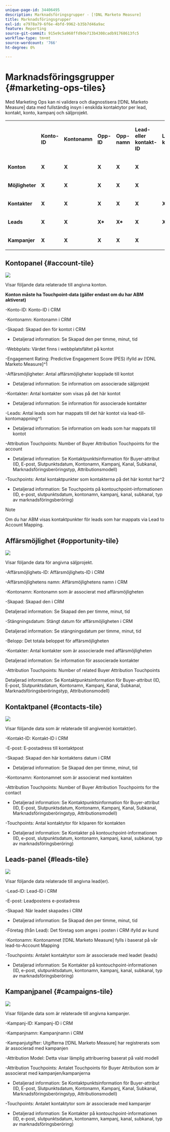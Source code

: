 ```yaml
---
unique-page-id: 34406495
description: Marknadsföringsgrupper - [!DNL Marketo Measure]
title: Marknadsföringsgrupper
exl-id: e7978a79-6f6e-4bfd-9962-b35b7d46a9ac
feature: Reporting
source-git-commit: 915e9c5a968ffd9de713b4308cadb91768613fc5
workflow-type: tm+mt
source-wordcount: '766'
ht-degree: 0%

---
```


# Marknadsföringsgrupper {#marketing-ops-tiles}

Med Marketing Ops kan ni validera och diagnostisera [!DNL Marketo Measure] data med fullständig insyn i enskilda kontaktytor per lead, kontakt, konto, kampanj och säljprojekt.

<table> 
 <colgroup> 
  <col> 
  <col> 
  <col> 
  <col> 
  <col> 
  <col> 
  <col> 
  <col> 
  <col> 
  <col> 
  <col> 
  <col> 
  <col> 
 </colgroup> 
 <tbody> 
  <tr> 
   <td><br></td> 
   <td><p><strong>Konto-ID</strong></p></td> 
   <td><p><strong>Kontonamn</strong></p></td> 
   <td><p><strong>Opp-ID</strong></p></td> 
   <td><p><strong>Opp-namn</strong></p></td> 
   <td><p><strong>Lead- eller kontakt-ID</strong></p></td> 
   <td><p><strong>Lead- eller kontaktmejl</strong></p></td> 
   <td><p><strong>Kampanj-ID</strong></p></td> 
   <td><p><strong>Opp Won</strong></p></td> 
   <td><p><strong>Skapat den</strong></p></td> 
   <td><p><strong>Opp stängningsdatum</strong></p></td> 
   <td><p><strong>Kontaktpunktsdatum</strong></p></td> 
   <td><p><strong>Attributionsmodell</strong></p></td> 
  </tr> 
  <tr> 
   <td><p><strong>Konton</strong></p></td> 
   <td><strong>X</strong></td> 
   <td><strong>X</strong></td> 
   <td><strong>X</strong></td> 
   <td><strong>X</strong></td> 
   <td><strong>X</strong></td> 
   <td><br></td> 
   <td><strong>X</strong></td> 
   <td><strong>X</strong></td> 
   <td><strong>X</strong></td> 
   <td><strong>X</strong></td> 
   <td><strong>X</strong></td> 
   <td><strong>X</strong></td> 
  </tr> 
  <tr> 
   <td><p><strong>Möjligheter</strong></p></td> 
   <td><strong>X</strong></td> 
   <td><strong>X</strong></td> 
   <td><strong>X</strong></td> 
   <td><strong>X</strong></td> 
   <td><strong>X</strong></td> 
   <td><br></td> 
   <td><strong>X</strong></td> 
   <td><strong>X</strong></td> 
   <td><strong>X</strong></td> 
   <td><strong>X</strong></td> 
   <td><strong>X</strong></td> 
   <td><strong>X</strong></td> 
  </tr> 
  <tr> 
   <td><p><strong>Kontakter</strong></p></td> 
   <td><strong>X</strong></td> 
   <td><strong>X</strong></td> 
   <td><strong>X</strong></td> 
   <td><strong>X</strong></td> 
   <td><strong>X</strong></td> 
   <td><strong>X</strong></td> 
   <td><strong>X</strong></td> 
   <td><strong>X</strong></td> 
   <td><strong>X</strong></td> 
   <td><strong>X</strong></td> 
   <td><strong>X</strong></td> 
   <td><strong>X</strong></td> 
  </tr> 
  <tr> 
   <td><p><strong>Leads</strong></p></td> 
   <td><strong>X</strong></td> 
   <td><strong>X</strong></td> 
   <td><strong>X*</strong></td> 
   <td><strong>X*</strong></td> 
   <td><strong>X</strong></td> 
   <td><strong>X</strong></td> 
   <td><strong>X</strong></td> 
   <td><strong>X*</strong></td> 
   <td><strong>X*</strong></td> 
   <td><strong>X*</strong></td> 
   <td><strong>X</strong></td> 
   <td><strong>X</strong></td> 
  </tr> 
  <tr> 
   <td><p><strong>Kampanjer</strong></p></td> 
   <td><strong>X</strong></td> 
   <td><strong>X</strong></td> 
   <td><strong>X</strong></td> 
   <td><strong>X</strong></td> 
   <td><strong>X</strong></td> 
   <td><br></td> 
   <td><strong>X</strong></td> 
   <td><strong>X</strong></td> 
   <td><strong>X</strong></td> 
   <td><strong>X</strong></td> 
   <td><strong>X</strong></td> 
   <td><strong>X</strong></td> 
  </tr> 
 </tbody> 
</table>

## Kontopanel {#account-tile}

![](assets/one-1.png)

Visar följande data relaterade till angivna konton.

**Konton måste ha Touchpoint-data (gäller endast om du har ABM aktiverat)**

-Konto-ID: Konto-ID i CRM

-Kontonamn: Kontonamn i CRM

-Skapad: Skapad den för kontot i CRM

* Detaljerad information: Se Skapad den per timme, minut, tid

-Webbplats: Värdet finns i webbplatsfältet på kontot

-Engagement Rating: Predictive Engagement Score (PES) ifylld av [!DNL Marketo Measure]^1

-Affärsmöjligheter: Antal affärsmöjligheter kopplade till kontot

* Detaljerad information: Se information om associerade säljprojekt

-Kontakter: Antal kontakter som visas på det här kontot

* Detaljerad information: Se information för associerade kontakter

-Leads: Antal leads som har mappats till det här kontot via lead-till-kontomappning^1

* Detaljerad information: Se information om leads som har mappats till kontot

-Attribution Touchpoints: Number of Buyer Attribution Touchpoints for the account

* Detaljerad information: Se Kontaktpunktsinformation för Buyer-attribut (ID, E-post, Slutpunktsdatum, Kontonamn, Kampanj, Kanal, Subkanal, Marknadsföringsberöringstyp, Attributionsmodell)

-Touchpoints: Antal kontaktpunkter som kontakterna på det här kontot har^2

* Detaljerad information: Se Touchpoints på kontouchpoint-informationen (ID, e-post, slutpunktsdatum, kontonamn, kampanj, kanal, subkanal, typ av marknadsföringsberöring)

>[!NOTE]
>
>Om du har ABM visas kontaktpunkter för leads som har mappats via Lead to Account Mapping.

## Affärsmöjlighet {#opportunity-tile}

![](assets/two-1.png)

Visar följande data för angivna säljprojekt.

-Affärsmöjlighets-ID: Affärsmöjlighets-ID i CRM

-Affärsmöjlighetens namn: Affärsmöjlighetens namn i CRM

-Kontonamn: Kontonamn som är associerat med affärsmöjligheten

-Skapad: Skapad den i CRM

Detaljerad information: Se Skapad den per timme, minut, tid

-Stängningsdatum: Stängt datum för affärsmöjligheten i CRM

Detaljerad information: Se stängningsdatum per timme, minut, tid

-Belopp: Det totala beloppet för affärsmöjligheten

-Kontakter: Antal kontakter som är associerade med affärsmöjligheten

Detaljerad information: Se information för associerade kontakter

-Attribution Touchpoints: Number of related Buyer Attribution Touchpoints

Detaljerad information: Se Kontaktpunktsinformation för Buyer-attribut (ID, E-post, Slutpunktsdatum, Kontonamn, Kampanj, Kanal, Subkanal, Marknadsföringsberöringstyp, Attributionsmodell)

## Kontaktpanel {#contacts-tile}

![](assets/three-1.png)

Visar följande data som är relaterade till angiven(e) kontakt(er).

-Kontakt-ID: Kontakt-ID i CRM

-E-post: E-postadress till kontaktpost

-Skapad: Skapad den här kontaktens datum i CRM

* Detaljerad information: Se Skapad den per timme, minut, tid

-Kontonamn: Kontonamnet som är associerat med kontakten

-Attribution Touchpoints: Number of Buyer Attribution Touchpoints for the contact

* Detaljerad information: Se Kontaktpunktsinformation för Buyer-attribut (ID, E-post, Slutpunktsdatum, Kontonamn, Kampanj, Kanal, Subkanal, Marknadsföringsberöringstyp, Attributionsmodell)

-Touchpoints: Antal kontaktytor för köparen för kontakten

* Detaljerad information: Se Kontakter på kontouchpoint-informationen (ID, e-post, slutpunktsdatum, kontonamn, kampanj, kanal, subkanal, typ av marknadsföringsberöring)

## Leads-panel {#leads-tile}

![](assets/four-1.png)

Visar följande data relaterade till angivna lead(er).

-Lead-ID: Lead-ID i CRM

-E-post: Leadpostens e-postadress

-Skapad: När leadet skapades i CRM

* Detaljerad information: Se Skapad den per timme, minut, tid

-Företag (från Lead): Det företag som anges i posten i CRM ifylld av kund

-Kontonamn: Kontonamnet [!DNL Marketo Measure] fylls i baserat på vår lead-to-Account Mapping

-Touchpoints: Antalet kontaktytor som är associerade med leadet (leads)

* Detaljerad information: Se Kontakter på kontouchpoint-informationen (ID, e-post, slutpunktsdatum, kontonamn, kampanj, kanal, subkanal, typ av marknadsföringsberöring)

## Kampanjpanel {#campaigns-tile}

![](assets/five-1.png)

Visar följande data som är relaterade till angivna kampanjer.

-Kampanj-ID: Kampanj-ID i CRM

-Kampanjnamn: Kampanjnamn i CRM

-Kampanjutgifter: Utgifterna [!DNL Marketo Measure] har registrerats som är associerad med kampanjen

-Attribution Model: Detta visar lämplig attribuering baserat på vald modell

-Attribution Touchpoints: Antalet Touchpoints för Buyer Attribution som är associerat med kampanjen/kampanjerna

* Detaljerad information: Se Kontaktpunktsinformation för Buyer-attribut (ID, E-post, Slutpunktsdatum, Kontonamn, Kampanj, Kanal, Subkanal, Marknadsföringsberöringstyp, Attributionsmodell)

-Touchpoints: Antalet kontaktytor som är associerade med kampanjer

* Detaljerad information: Se Kontakter på kontouchpoint-informationen (ID, e-post, slutpunktsdatum, kontonamn, kampanj, kanal, subkanal, typ av marknadsföringsberöring)

